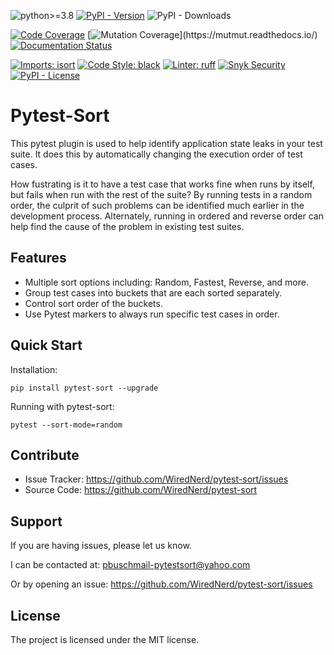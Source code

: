 ![python>=3.8](https://img.shields.io/badge/python->=3.8-orange)
[![PyPI - Version](https://img.shields.io/pypi/v/pytest-sort)](https://github.com/WiredNerd/pytest-sort)
![PyPI - Downloads](https://img.shields.io/pypi/dm/pytest-sort)

[![Code Coverage](https://img.shields.io/badge/dynamic/json?url=https%3A%2F%2Fraw.githubusercontent.com%2FWiredNerd%2Fpytest-sort%2Fmain%2Fcode-coverage.json&query=%24.totals.percent_covered_display&suffix=%25&label=Code%20Coverage&color=teal)](https://pytest-cov.readthedocs.io)
[![Mutation Coverage](https://img.shields.io/badge/dynamic/xml?url=https%3A%2F%2Fraw.githubusercontent.com%2FWiredNerd%2Fpytest-sort%2Fmain%2Fmutation-testing-report.xml&query=round((%2F%2Ftestsuites%5B1%5D%2F%40tests%20-%20%2F%2Ftestsuites%5B1%5D%2F%40disabled%20-%20%2F%2Ftestsuites%5B1%5D%2F%40failures%20-%20%2F%2Ftestsuites%5B1%5D%2F%40errors)div(%2F%2Ftestsuites%5B1%5D%2F%40tests%20-%20%2F%2Ftestsuites%5B1%5D%2F%40disabled)*100)&suffix=%25&label=Mutation%20Coverage&color=orange)](https://mutmut.readthedocs.io/)
[![Documentation Status](https://readthedocs.org/projects/pytest-sort/badge/?version=docs)](https://pytest-sort.readthedocs.io/)

[![Imports: isort](https://img.shields.io/badge/%20imports-isort-%231674b1?style=flat&labelColor=ef8336)](https://pycqa.github.io/isort/)
[![Code Style: black](https://img.shields.io/badge/Code_Style-Black-black)](https://black.readthedocs.io)
[![Linter: ruff](https://img.shields.io/badge/Linter-ruff-purple)](https://beta.ruff.rs/docs/)
[![Snyk Security](https://img.shields.io/badge/Snyk%20Security-monitored-FF66FF)](https://snyk.io/)
[![PyPI - License](https://img.shields.io/pypi/l/pytest-sort)](https://github.com/WiredNerd/pytest-sort/blob/main/LICENSE)


# Pytest-Sort

This pytest plugin is used to help identify application state leaks in your test suite.  It does this by automatically changing the execution order of test cases.

How fustrating is it to have a test case that works fine when runs by itself, but fails when run with the rest of the suite?  By running tests in a random order, the culprit of such problems can be identified much earlier in the development process.  Alternately, running in ordered and reverse order can help find the cause of the problem in existing test suites.

## Features

* Multiple sort options including: Random, Fastest, Reverse, and more.
* Group test cases into buckets that are each sorted separately.
* Control sort order of the buckets.
* Use Pytest markers to always run specific test cases in order.

## Quick Start

Installation:

```
pip install pytest-sort --upgrade
```

Running with pytest-sort:

```
pytest --sort-mode=random
```

## Contribute

- Issue Tracker: https://github.com/WiredNerd/pytest-sort/issues
- Source Code: https://github.com/WiredNerd/pytest-sort

## Support

If you are having issues, please let us know.

I can be contacted at: pbuschmail-pytestsort@yahoo.com

Or by opening an issue: https://github.com/WiredNerd/pytest-sort/issues

## License

The project is licensed under the MIT license.